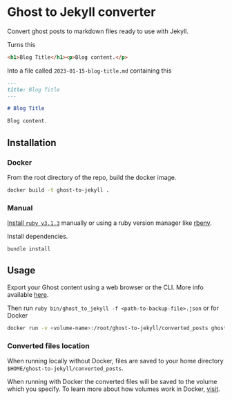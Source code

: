 # Ghost to Jekyll converter

Convert ghost posts to markdown files ready to use with Jekyll.

Turns this

```html
<h1>Blog Title</h1><p>Blog content.</p>
```

Into a file called `2023-01-15-blog-title.md` containing this

```markdown
---
title: Blog Title
---

# Blog Title

Blog content.
```

## Installation

### Docker

From the root directory of the repo, build the docker image.

```bash
docker build -t ghost-to-jekyll .
```

### Manual

[Install `ruby v3.1.3`](https://www.ruby-lang.org/en/documentation/installation/) manually or using a ruby version manager like [rbenv](https://github.com/rbenv/rbenv).

Install dependencies.

```bash
bundle install
```

## Usage

Export your Ghost content using a web browser or the CLI. More info available [here](https://ghost.org/help/the-importer/#exports-in-ghost).

Then run `ruby bin/ghost_to_jekyll -f <path-to-backup-file>.json` or for Docker

```sh
docker run -v <volume-name>:/root/ghost-to-jekyll/converted_posts ghost-to-jekyll -f <path-to-backup-file>.json
```

### Converted files location

When running locally without Docker, files are saved to your home directory `$HOME/ghost-to-jekyll/converted_posts`.

When running with Docker the converted files will be saved to the volume which you specify. To learn more about how volumes work in Docker, [visit](https://docs.docker.com/storage/volumes/).

